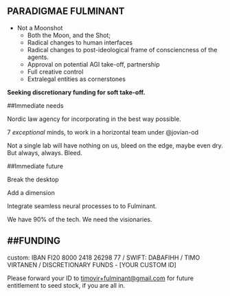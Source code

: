 PARADIGMAE FULMINANT  
---  

  * Not a Moonshot
    * Both the Moon, and the Shot;
    * Radical changes to human interfaces
    * Radical changes to post-ideological frame of consciencness of the agents.
    * Approval on potential AGI take-off, partnership
    * Full creative control
    * Extralegal entities as cornerstones

**Seeking discretionary funding for soft take-off.**  


##Immediate needs

Nordic law agency for incorporating in the best way possible.  

7 *exceptional* minds, to work in a horizontal team under @jovian-od  

Not a single lab will have nothing on us, bleed on the edge, maybe even dry.  
But always, always. Bleed.

##Immediate future

Break the desktop  

Add a dimension  

Integrate seamless neural processes to to Fulminant.  

We have 90% of the tech. We need the visionaries.  

##FUNDING  
---  

custom: IBAN FI20 8000 2418 26298 77 / SWIFT: DABAFIHH / TIMO VIRTANEN / DISCRETIONARY FUNDS - [YOUR CUSTOM ID]  

Please forward your ID to timovir+fulminant@gmail.com for future entitlement to seed stock, if you are all in.

